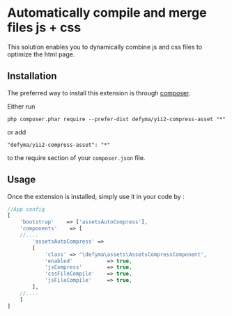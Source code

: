 Automatically compile and merge files js + css
==============================================
This solution enables you to dynamically combine js and css files to optimize the html page.

Installation
------------

The preferred way to install this extension is through [composer](http://getcomposer.org/download/).

Either run

```
php composer.phar require --prefer-dist defyma/yii2-compress-asset "*"
```

or add

```
"defyma/yii2-compress-asset": "*"
```

to the require section of your `composer.json` file.


Usage
-----

Once the extension is installed, simply use it in your code by  :

```php
//App config
[
    'bootstrap'    => ['assetsAutoCompress'],
    'components'    => [
    //....
        'assetsAutoCompress' =>
        [
            'class' => '\defyma\assets\AssetsCompressComponent',
            'enabled'           => true,
            'jsCompress'        => true,
            'cssFileCompile'    => true,
            'jsFileCompile'     => true,
        ],
    //....
    ]
]

```
